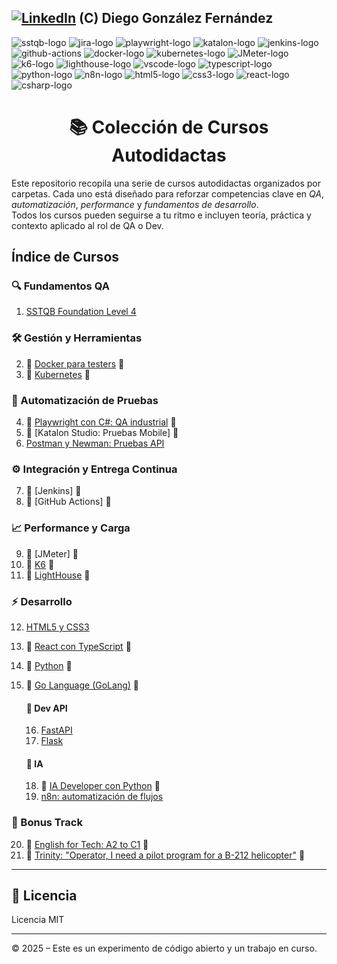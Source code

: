 [![LinkedIn][linkedin-logo]][linkedin-link] (C) Diego González Fernández
---

![sstqb-logo]
![jira-logo]
![playwright-logo]
![katalon-logo]
![jenkins-logo]
![github-actions]
![docker-logo]
![kubernetes-logo]
![JMeter-logo]
![k6-logo]
![lighthouse-logo]
![vscode-logo]
![typescript-logo]
![python-logo]
![n8n-logo]
![html5-logo]
![css3-logo]
![react-logo]
![csharp-logo]

<h1 align="center">📚 Colección de Cursos Autodidactas</h1>

Este repositorio recopila una serie de cursos autodidactas organizados por carpetas. Cada uno está diseñado para reforzar competencias clave en *QA*, *automatización*, *performance* y *fundamentos de desarrollo*.  
Todos los cursos pueden seguirse a tu ritmo e incluyen teoría, práctica y contexto aplicado al rol de QA o Dev.

## Índice de Cursos

### 🔍 Fundamentos QA

1. [SSTQB Foundation Level 4](./courses/qa-fundaments/sstqb/readme.md)

### 🛠️ Gestión y Herramientas

2. 🚧 [Docker para testers](./courses/containers/docker/readme.md) 🚧
3. 🚧 [Kubernetes](./courses/containers/kubernetes/readme.md) 🚧

### 🧪 Automatización de Pruebas

4. 🚧 [Playwright con C#: QA industrial](./courses/automation/playwright/readme.md) 🚧
5. 🚧 [Katalon Studio: Pruebas Mobile]<!-- (./courses/automation/katalon/readme.md)--> 🚧
6. [Postman y Newman: Pruebas API](./courses/automation/postman/readme.md)

### ⚙️ Integración y Entrega Continua

7. 🚧 [Jenkins]<!-- (./courses/ci-cd/jenkins/readme.md)--> 🚧
8. 🚧 [GitHub Actions]<!-- (./courses/ci-cd/github-actions/readme.md)--> 🚧

### 📈 Performance y Carga

9. 🚧 [JMeter]<!-- (./courses/performance/jmeter/readme.md)--> 🚧
10. 🚧 [K6](./courses/performance/k6/readme.md) 🚧
11. 🚧 [LightHouse](./courses/performance/lighthouse/lighthouse/readme.md) 🚧

### ⚡ Desarrollo

12. [HTML5 y CSS3](./courses/dev-and-ia/html5/readme.md)
13. 🚧 [React con TypeScript](./courses/dev-and-ia/react/readme.md) 🚧
14. 🚧 [Python](./courses/dev-and-ia/python/readme.md) 🚧
15. 🚧 [Go Language (GoLang)](./courses/dev-and-ia/golang/readme.md) 🚧

    #### 📡 Dev API

    16. [FastAPI](./courses/dev-and-ia/fastapi/readme.md)
    17. [Flask](./courses/dev-and-ia/flask/readme.md)

    #### 🧠 IA

    18. 🚧 [IA Developer con Python](./courses/dev-and-ia/ia-python/readme.md) 🚧
    19. [n8n: automatización de flujos](./courses/dev-and-ia/n8n/readme.md)

### 🚁 Bonus Track

20. 🚧 [English for Tech: A2 to C1](./courses/resources/english/readme.md) 🚧
21. 🚧 [Trinity: "Operator, I need a pilot program for a B-212 helicopter"](./courses/resources/helicopter/readme.md) 🚧

---

## 📄 Licencia

Licencia MIT

---

© 2025 – Este es un experimento de código abierto y un trabajo en curso.

<!-- Certificaciones -->
[sstqb-logo]: https://img.shields.io/badge/SSTQB-005AA7?style=for-the-badge&logoColor=white

<!-- QA tools -->
[jira-logo]: https://img.shields.io/badge/jira-%230A0FFF.svg?style=for-the-badge&logo=jira&logoColor=white

<!-- CI Tool -->
[github-actions]: https://img.shields.io/badge/github%20actions-%232671E5.svg?style=for-the-badge&logo=githubactions&logoColor=white
[jenkins-logo]: https://img.shields.io/badge/Jenkins-D24939?style=for-the-badge&logo=jenkins&logoColor=white

<!-- Containers -->
[kubernetes-logo]: https://img.shields.io/badge/Kubernetes-326CE5?style=for-the-badge&logo=kubernetes&logoColor=white
[docker-logo]: https://img.shields.io/badge/Docker-2496ED?style=for-the-badge&logo=docker&logoColor=white

<!-- Programming Languages -->
[typescript-logo]: https://img.shields.io/badge/typescript-%23007ACC.svg?style=for-the-badge&logo=typescript&logoColor=white
[python-logo]: https://img.shields.io/badge/Python-black?logo=python&style=for-the-badge
[html5-logo]: https://img.shields.io/badge/HTML5-E34F26?style=for-the-badge&logo=html5&logoColor=white
[css3-logo]: https://img.shields.io/badge/CSS3-1572B6?style=for-the-badge&logo=css3&logoColor=white
[csharp-logo]: https://img.shields.io/badge/C%23-239120?style=for-the-badge&logo=c-sharp&logoColor=white

<!-- Testing Frameworks -->
[cypress-logo]: https://img.shields.io/badge/-cypress-%23E5E5E5?style=for-the-badge&logo=cypress&logoColor=058a5e
[playwright-logo]: https://img.shields.io/badge/playwright-black?style=for-the-badge
[katalon-logo]: https://img.shields.io/badge/Katalon%20Studio-0568A6?style=for-the-badge&logo=katalon&logoColor=white

<!-- Performance -->
[K6-logo]: https://img.shields.io/badge/k6-7D64FF?style=for-the-badge&logo=k6&logoColor=white
[JMeter-logo]: https://img.shields.io/badge/JMeter-D24939?style=for-the-badge&logo=apache-jmeter&logoColor=white
[axe-core-logo]: https://img.shields.io/badge/axe--core-darkgreen?style=for-the-badge&logo=axe&logoColor=white
[lighthouse-logo]: https://img.shields.io/badge/Lighthouse-orange?style=for-the-badge&logo=lighthouse&logoColor=white

<!-- Dev Tools -->
[vscode-logo]: https://img.shields.io/badge/Visual%20Studio%20Code-0078d7.svg?style=for-the-badge&logo=visual-studio-code&logoColor=white
[react-logo]: https://img.shields.io/badge/React-61DAFB?style=for-the-badge&logo=react&logoColor=black

<!-- IA -->
[n8n-logo]: https://img.shields.io/badge/n8n-EF6533?style=for-the-badge&logo=n8n&logoColor=white

<!-- Other -->
[linkedin-logo]: https://img.shields.io/badge/LinkedIn-blue?style=for-the-badge&logo=linkedin&logoColor=white
[linkedin-link]: https://www.linkedin.com/in/diego-gonzalez-fernandez/
